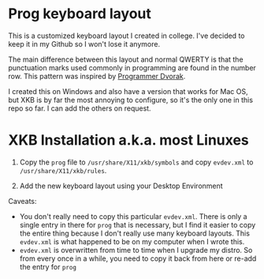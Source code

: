 # Prog keyboard layout

This is a customized keyboard layout I created in college. I've decided to keep it in my Github so I won't lose it anymore.

The main difference between this layout and normal QWERTY is that the punctuation marks used commonly in programming are found in the number row. This pattern was inspired by [Programmer Dvorak](https://www.kaufmann.no/roland/dvorak/).

I created this on Windows and also have a version that works for Mac OS, but XKB is by far the most annoying to configure, so it's the only one in this repo so far. I can add the others on request.

# XKB Installation a.k.a. most Linuxes
1. Copy the `prog` file to `/usr/share/X11/xkb/symbols` and copy `evdev.xml` to `/usr/share/X11/xkb/rules`.

2. Add the new keyboard layout using your Desktop Environment

Caveats:
- You don't really need to copy this particular `evdev.xml`. There is only a single entry in there for `prog` that is necessary, but I find it easier to copy the entire thing because I don't really use many keyboard layouts. This `evdev.xml` is what happened to be on my computer when I wrote this.
- `evdev.xml` is overwritten from time to time when I upgrade my distro. So from every once in a while, you need to copy it back from here or re-add the entry for `prog`


